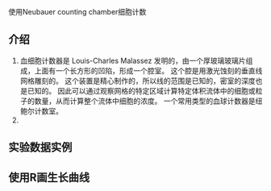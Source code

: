 使用Neubauer counting chamber细胞计数

## 介绍

1. 血细胞计数器是 Louis-Charles Malassez 发明的，由一个厚玻璃玻璃片组成，上面有一个长方形的凹陷，形成一个腔室。 这个腔是用激光蚀刻的垂直线网格雕刻的。 这个装置是精心制作的，所以线的范围是已知的，密室的深度也是已知的。 因此可以通过观察网格的特定区域计算特定体积流体中的细胞或粒子的数量，从而计算整个流体中细胞的浓度。 一个常用类型的血球计数器是纽鲍尔计数室。
2.


## 实验数据实例


## 使用R画生长曲线
